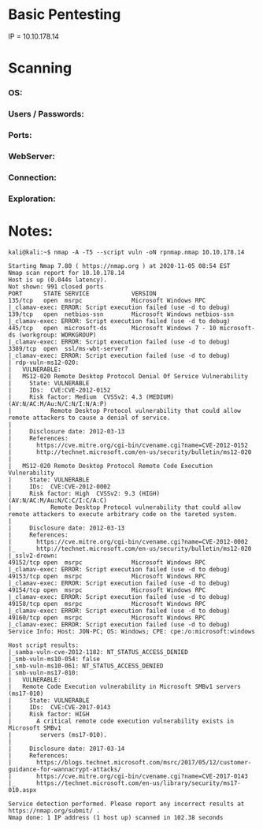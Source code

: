 # Basic Pentesting

IP = 10.10.178.14

# Scanning

### OS:

### Users / Passwords:


### Ports:


### WebServer:

### Connection:


### Exploration:



# Notes:

    kali@kali:~$ nmap -A -T5 --script vuln -oN rpnmap.nmap 10.10.178.14
    
    Starting Nmap 7.80 ( https://nmap.org ) at 2020-11-05 08:54 EST
    Nmap scan report for 10.10.178.14
    Host is up (0.044s latency).
    Not shown: 991 closed ports
    PORT      STATE SERVICE            VERSION
    135/tcp   open  msrpc              Microsoft Windows RPC
    |_clamav-exec: ERROR: Script execution failed (use -d to debug)
    139/tcp   open  netbios-ssn        Microsoft Windows netbios-ssn
    |_clamav-exec: ERROR: Script execution failed (use -d to debug)
    445/tcp   open  microsoft-ds       Microsoft Windows 7 - 10 microsoft-ds (workgroup: WORKGROUP)
    |_clamav-exec: ERROR: Script execution failed (use -d to debug)
    3389/tcp  open  ssl/ms-wbt-server?
    |_clamav-exec: ERROR: Script execution failed (use -d to debug)
    | rdp-vuln-ms12-020: 
    |   VULNERABLE:
    |   MS12-020 Remote Desktop Protocol Denial Of Service Vulnerability
    |     State: VULNERABLE
    |     IDs:  CVE:CVE-2012-0152
    |     Risk factor: Medium  CVSSv2: 4.3 (MEDIUM) (AV:N/AC:M/Au:N/C:N/I:N/A:P)
    |           Remote Desktop Protocol vulnerability that could allow remote attackers to cause a denial of service.
    |           
    |     Disclosure date: 2012-03-13
    |     References:
    |       https://cve.mitre.org/cgi-bin/cvename.cgi?name=CVE-2012-0152
    |       http://technet.microsoft.com/en-us/security/bulletin/ms12-020
    |   
    |   MS12-020 Remote Desktop Protocol Remote Code Execution Vulnerability        
    |     State: VULNERABLE                                                           
    |     IDs:  CVE:CVE-2012-0002                                                       
    |     Risk factor: High  CVSSv2: 9.3 (HIGH) (AV:N/AC:M/Au:N/C:C/I:C/A:C)               
    |           Remote Desktop Protocol vulnerability that could allow remote attackers to execute arbitrary code on the tareted system.                                                                                  
    |                                                                                               
    |     Disclosure date: 2012-03-13                                                                   
    |     References:                                                                                   
    |       https://cve.mitre.org/cgi-bin/cvename.cgi?name=CVE-2012-0002                                  
    |_      http://technet.microsoft.com/en-us/security/bulletin/ms12-020                                   
    |_sslv2-drown:                                                                                               
    49152/tcp open  msrpc              Microsoft Windows RPC                                                      
    |_clamav-exec: ERROR: Script execution failed (use -d to debug)                                                   
    49153/tcp open  msrpc              Microsoft Windows RPC                                                                
    |_clamav-exec: ERROR: Script execution failed (use -d to debug)
    49154/tcp open  msrpc              Microsoft Windows RPC
    |_clamav-exec: ERROR: Script execution failed (use -d to debug)
    49158/tcp open  msrpc              Microsoft Windows RPC
    |_clamav-exec: ERROR: Script execution failed (use -d to debug)
    49160/tcp open  msrpc              Microsoft Windows RPC
    |_clamav-exec: ERROR: Script execution failed (use -d to debug)
    Service Info: Host: JON-PC; OS: Windows; CPE: cpe:/o:microsoft:windows
    
    Host script results:
    |_samba-vuln-cve-2012-1182: NT_STATUS_ACCESS_DENIED
    |_smb-vuln-ms10-054: false
    |_smb-vuln-ms10-061: NT_STATUS_ACCESS_DENIED
    | smb-vuln-ms17-010: 
    |   VULNERABLE:
    |   Remote Code Execution vulnerability in Microsoft SMBv1 servers (ms17-010)
    |     State: VULNERABLE
    |     IDs:  CVE:CVE-2017-0143
    |     Risk factor: HIGH
    |       A critical remote code execution vulnerability exists in Microsoft SMBv1
    |        servers (ms17-010).
    |           
    |     Disclosure date: 2017-03-14
    |     References:
    |       https://blogs.technet.microsoft.com/msrc/2017/05/12/customer-guidance-for-wannacrypt-attacks/
    |       https://cve.mitre.org/cgi-bin/cvename.cgi?name=CVE-2017-0143
    |_      https://technet.microsoft.com/en-us/library/security/ms17-010.aspx
    
    Service detection performed. Please report any incorrect results at https://nmap.org/submit/ .
    Nmap done: 1 IP address (1 host up) scanned in 102.38 seconds
